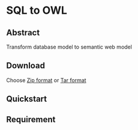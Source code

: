 SQL to OWL
==========

Abstract
--------
Transform database model to semantic web model

Download
--------
Choose [Zip format](https://github.com/yoanncouillec/sql2owl/zipball/master)
or [Tar format](https://github.com/yoanncouillec/sql2owl/tarball/master)

Quickstart
----------

Requirement
-----------